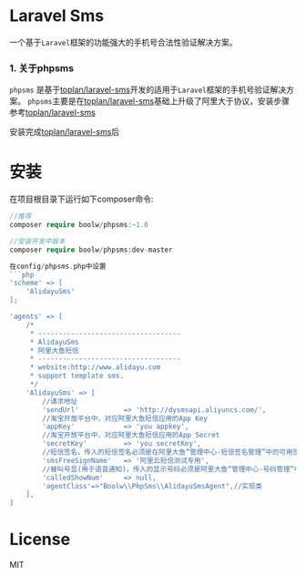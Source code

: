 # Laravel Sms

一个基于`Laravel`框架的功能强大的手机号合法性验证解决方案。

### 1. 关于phpsms
`phpsms` 是基于[toplan/laravel-sms](https://github.com/toplan/laravel-sms)开发的适用于`Laravel`框架的手机号验证解决方案。
`phpsms`主要是在[toplan/laravel-sms](https://github.com/toplan/laravel-sms)基础上升级了阿里大于协议，安装步骤参考[toplan/laravel-sms](https://github.com/toplan/laravel-sms)

安装完成[toplan/laravel-sms](https://github.com/toplan/laravel-sms)后
# 安装

在项目根目录下运行如下composer命令:
```php
//推荐
composer require boolw/phpsms:~1.0

//安装开发中版本
composer require boolw/phpsms:dev-master

在config/phpsms.php中设置
```php
'scheme' => [
    'AlidayuSms'
];

'agents' => [
    /*
     * -----------------------------------
     * AlidayuSms
     * 阿里大鱼短信
     * -----------------------------------
     * website:http://www.alidayu.com
     * support template sms.
     */
    'AlidayuSms' => [
        //请求地址
        'sendUrl'           => 'http://dysmsapi.aliyuncs.com/',
        //淘宝开放平台中，对应阿里大鱼短信应用的App Key
        'appKey'            => 'you appkey',
        //淘宝开放平台中，对应阿里大鱼短信应用的App Secret
        'secretKey'         => 'you secretKey',
        //短信签名，传入的短信签名必须是在阿里大鱼“管理中心-短信签名管理”中的可用签名
        'smsFreeSignName'   => '阿里云短信测试专用',
        //被叫号显(用于语音通知)，传入的显示号码必须是阿里大鱼“管理中心-号码管理”中申请或购买的号码
        'calledShowNum'     => null,
        'agentClass'=>"Boolw\\PhpSms\\AlidayuSmsAgent",//实现类
    ],
]
```

# License

MIT

